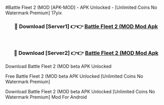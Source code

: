 #Battle Fleet 2 (MOD [APK-MOD] - APK Unlocked - [Unlimited Coins No Watermark Premium] 17yix



<div align="center">

<h3>🔴 Download [Server1] 👉👉 <a href="https://momento.my/?title=Battle_Fleet_2_(MOD">Battle Fleet 2 (MOD Mod Apk</a></h3><br>

<h3>🔴 Download [Server2] 👉👉 <a href="https://momento.my/?title=Battle_Fleet_2_(MOD">Battle Fleet 2 (MOD Mod Apk</a></h3>
</div>



Download Battle Fleet 2 (MOD beta APK Unlocked

Free Battle Fleet 2 (MOD beta APK Unlocked [Unlimited Coins No Watermark Premium]

Download Battle Fleet 2 (MOD beta APK Unlocked [Unlimited Coins No Watermark Premium] Mod For Android
